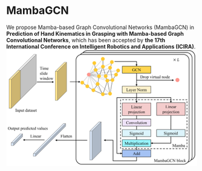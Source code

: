 # MambaGCN

We propose Mamba-based Graph Convolutional Networks (MambaGCN) in **Prediction of Hand Kinematics in Grasping with Mamba-based Graph Convolutional Networks**, which has been accepted by **the 17th International Conference on Intelligent Robotics and Applications (ICIRA)**.
![structure](structure.tiff)
